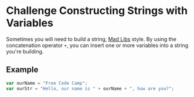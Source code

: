 # Challenge Constructing Strings with Variables

Sometimes you will need to build a string, [Mad Libs](https://en.wikipedia.org/wiki/Mad_Libs) style. By using the concatenation operator `+`, you can insert one or more variables into a string you're building.

## Example

```javascript
var ourName = "Free Code Camp";
var ourStr = "Hello, our name is " + ourName + ", how are you?";
```
